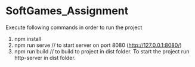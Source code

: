 # SoftGames_Assignment

Execute following commands in order to run the project
1. npm install
2. npm run serve // to start server on port 8080 (http://127.0.0.1:8080/)
3. npm run build // to build to project in dist folder. To start the project run http-server in dist folder.